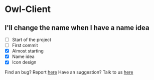 # Owl-Client
## I'll change the name when I have a name idea
- [ ] Start of the project
- [ ] First commit
- [x] Almost starting
- [x] Name idea
- [x] Icon design

Find an bug? Report [here](https://github.com/c0dezinnn/Owl-Client/issues/new?assignees=&labels=bug&template=bug_report.md&title=Short+bug+description+here)
Have an suggestion? Talk to us [here](https://github.com/c0dezinnn/Owl-Client/issues/new?assignees=&labels=suggestion&template=feature_request.md&title=Short+feature+description)
